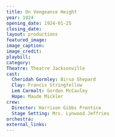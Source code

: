 ```yaml
---
title: On Vengeance Height
year: 1924
opening_date: 1924-01-25
closing_date:
layout: productions
featured_image: 
image_caption:
image_credit:
playbill:
category:
Theatre: Theatre Jacksonville
cast:
  Cheridah Gormley: Birsa Shepard
  Clay: Francis Stringfellow
  Lem Carmalt: Gordon McCauley
  Hope: Maude Mickler
crew:
  Director: Harrison Gibbs Prentice
  Stage Setting: Mrs. Lynwood Jeffries
orchestra:
external_links:
---
```

